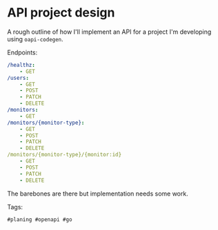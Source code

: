 # API project design

A rough outline of how I'll implement an API for a project I'm developing
using `oapi-codegen`.

Endpoints:

```yaml
/healthz:
    - GET
/users:
    - GET
    - POST
    - PATCH
    - DELETE
/monitors:
    - GET
/monitors/{monitor-type}:
    - GET
    - POST
    - PATCH
    - DELETE
/monitors/{monitor-type}/{monitor:id}
    - GET
    - POST
    - PATCH
    - DELETE
```

The barebones are there but implementation needs some work.

Tags:

    #planing #openapi #go
